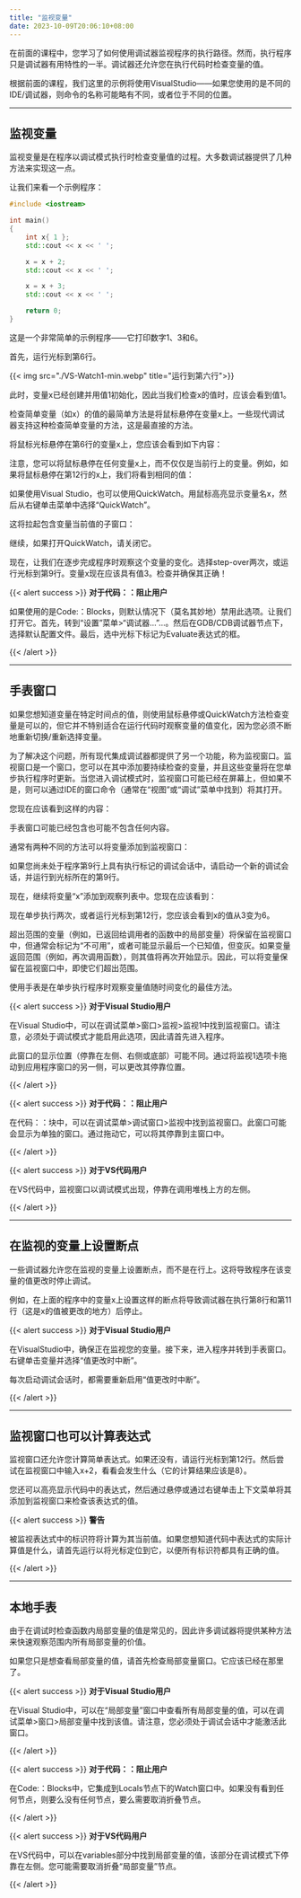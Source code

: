 ```yaml
---
title: "监视变量"
date: 2023-10-09T20:06:10+08:00
---
```


在前面的课程中，您学习了如何使用调试器监视程序的执行路径。然而，执行程序只是调试器有用特性的一半。调试器还允许您在执行代码时检查变量的值。

根据前面的课程，我们这里的示例将使用VisualStudio——如果您使用的是不同的IDE/调试器，则命令的名称可能略有不同，或者位于不同的位置。

***
## 监视变量

监视变量是在程序以调试模式执行时检查变量值的过程。大多数调试器提供了几种方法来实现这一点。

让我们来看一个示例程序：

```C++
#include <iostream>

int main()
{
	int x{ 1 };
	std::cout << x << ' ';

	x = x + 2;
	std::cout << x << ' ';

	x = x + 3;
	std::cout << x << ' ';

	return 0;
}
```

这是一个非常简单的示例程序——它打印数字1、3和6。

首先，运行光标到第6行。

{{< img src="./VS-Watch1-min.webp" title="运行到第六行">}}

此时，变量x已经创建并用值1初始化，因此当我们检查x的值时，应该会看到值1。

检查简单变量（如x）的值的最简单方法是将鼠标悬停在变量x上。一些现代调试器支持这种检查简单变量的方法，这是最直接的方法。

将鼠标光标悬停在第6行的变量x上，您应该会看到如下内容：

注意，您可以将鼠标悬停在任何变量x上，而不仅仅是当前行上的变量。例如，如果将鼠标悬停在第12行的x上，我们将看到相同的值：

如果使用Visual Studio，也可以使用QuickWatch。用鼠标高亮显示变量名x，然后从右键单击菜单中选择“QuickWatch”。

这将拉起包含变量当前值的子窗口：

继续，如果打开QuickWatch，请关闭它。

现在，让我们在逐步完成程序时观察这个变量的变化。选择step-over两次，或运行光标到第9行。变量x现在应该具有值3。检查并确保其正确！

{{< alert success >}}
**对于代码：：阻止用户**

如果使用的是Code:：Blocks，则默认情况下（莫名其妙地）禁用此选项。让我们打开它。首先，转到“设置”菜单>“调试器…”…。然后在GDB/CDB调试器节点下，选择默认配置文件。最后，选中光标下标记为Evaluate表达式的框。

{{< /alert >}}

***
## 手表窗口

如果您想知道变量在特定时间点的值，则使用鼠标悬停或QuickWatch方法检查变量是可以的，但它并不特别适合在运行代码时观察变量的值变化，因为您必须不断地重新切换/重新选择变量。

为了解决这个问题，所有现代集成调试器都提供了另一个功能，称为监视窗口。监视窗口是一个窗口，您可以在其中添加要持续检查的变量，并且这些变量将在您单步执行程序时更新。当您进入调试模式时，监视窗口可能已经在屏幕上，但如果不是，则可以通过IDE的窗口命令（通常在“视图”或“调试”菜单中找到）将其打开。

您现在应该看到这样的内容：

手表窗口可能已经包含也可能不包含任何内容。

通常有两种不同的方法可以将变量添加到监视窗口：

如果您尚未处于程序第9行上具有执行标记的调试会话中，请启动一个新的调试会话，并运行到光标所在的第9行。

现在，继续将变量“x”添加到观察列表中。您现在应该看到：

现在单步执行两次，或者运行光标到第12行，您应该会看到x的值从3变为6。

超出范围的变量（例如，已返回给调用者的函数中的局部变量）将保留在监视窗口中，但通常会标记为“不可用”，或者可能显示最后一个已知值，但变灰。如果变量返回范围（例如，再次调用函数），则其值将再次开始显示。因此，可以将变量保留在监视窗口中，即使它们超出范围。

使用手表是在单步执行程序时观察变量值随时间变化的最佳方法。

{{< alert success >}}
**对于Visual Studio用户**

在Visual Studio中，可以在调试菜单>窗口>监视>监视1中找到监视窗口。请注意，必须处于调试模式才能启用此选项，因此请首先进入程序。

此窗口的显示位置（停靠在左侧、右侧或底部）可能不同。通过将监视1选项卡拖动到应用程序窗口的另一侧，可以更改其停靠位置。

{{< /alert >}}

{{< alert success >}}
**对于代码：：阻止用户**

在代码：：块中，可以在调试菜单>调试窗口>监视中找到监视窗口。此窗口可能会显示为单独的窗口。通过拖动它，可以将其停靠到主窗口中。

{{< /alert >}}

{{< alert success >}}
**对于VS代码用户**

在VS代码中，监视窗口以调试模式出现，停靠在调用堆栈上方的左侧。

{{< /alert >}}

***
## 在监视的变量上设置断点

一些调试器允许您在监视的变量上设置断点，而不是在行上。这将导致程序在该变量的值更改时停止调试。

例如，在上面的程序中的变量x上设置这样的断点将导致调试器在执行第8行和第11行（这是x的值被更改的地方）后停止。

{{< alert success >}}
**对于Visual Studio用户**

在VisualStudio中，确保正在监视您的变量。接下来，进入程序并转到手表窗口。右键单击变量并选择“值更改时中断”。

每次启动调试会话时，都需要重新启用“值更改时中断”。

{{< /alert >}}

***
## 监视窗口也可以计算表达式

监视窗口还允许您计算简单表达式。如果还没有，请运行光标到第12行。然后尝试在监视窗口中输入x+2，看看会发生什么（它的计算结果应该是8）。

您还可以高亮显示代码中的表达式，然后通过悬停或通过右键单击上下文菜单将其添加到监视窗口来检查该表达式的值。

{{< alert success >}}
**警告**

被监视表达式中的标识符将计算为其当前值。如果您想知道代码中表达式的实际计算值是什么，请首先运行以将光标定位到它，以便所有标识符都具有正确的值。

{{< /alert >}}

***
## 本地手表

由于在调试时检查函数内局部变量的值是常见的，因此许多调试器将提供某种方法来快速观察范围内所有局部变量的价值。

如果您只是想查看局部变量的值，请首先检查局部变量窗口。它应该已经在那里了。

{{< alert success >}}
**对于Visual Studio用户**

在Visual Studio中，可以在“局部变量”窗口中查看所有局部变量的值，可以在调试菜单>窗口>局部变量中找到该值。请注意，您必须处于调试会话中才能激活此窗口。

{{< /alert >}}

{{< alert success >}}
**对于代码：：阻止用户**

在Code:：Blocks中，它集成到Locals节点下的Watch窗口中。如果没有看到任何节点，则要么没有任何节点，要么需要取消折叠节点。

{{< /alert >}}

{{< alert success >}}
**对于VS代码用户**

在VS代码中，可以在variables部分中找到局部变量的值，该部分在调试模式下停靠在左侧。您可能需要取消折叠“局部变量”节点。

{{< /alert >}}

